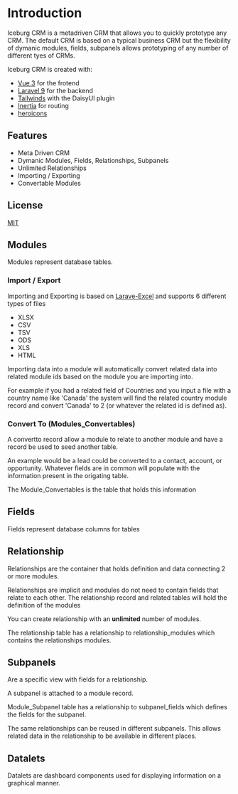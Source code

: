 # Introduction

Iceburg CRM is a metadriven CRM that allows you to quickly prototype any CRM.  The default CRM is based on a typical business CRM but the flexibility of dymanic modules, fields, subpanels allows prototyping of any number of different tyes of CRMs.    

Iceburg CRM is created with:
- [Vue 3](https://vuejs.org/) for the frotend
- [Laravel 9](https://laravel.com/) for the backend
- [Tailwinds](https://tailwindui.com/) with the DaisyUI plugin
- [Inertia](https://inertiajs.com/) for routing
- [heroicons](https://heroicons.com)
 

## Features

- Meta Driven CRM 
- Dymanic Modules, Fields, Relationships, Subpanels
- Unlimited Relationships
- Importing / Exporting
- Convertable Modules

## License

[MIT](https://opensource.org/licenses/MIT)

## Modules

Modules represent database tables.

### Import / Export

Importing and Exporting is based on [Larave-Excel](https://laravel-excel.com/) and supports 6 different types of files

- XLSX
- CSV
- TSV
- ODS
- XLS
- HTML


Importing data into a module will automatically convert related data into related module ids based on the module you are importing into.

For example if you had a related field of Countries and you input a file with a country name like 'Canada' the system will find the related country module  record and convert 'Canada' to 2 (or whatever the related id is defined as).

### Convert To (Modules_Convertables)

A convertto record allow a module to relate to another module and have a record be used to seed another table.  

An example would be a lead could be converted to a contact, account, or opportunity.  Whatever fields are in common will populate with the information present in the origating table.

The Module_Convertables is the table that holds this information

## Fields

Fields represent database columns for tables

## Relationship

Relationships are the container that holds definition and data connecting 2 or more modules.

Relationships are implicit and modules do not need to contain fields that relate to each other.  The relationship record and related tables will hold the definition of the modules 

You can create relationship with an <b>unlimited</b> number of modules.  

The relationship table has a relationship to relationship_modules which contains the relationships modules.  

## Subpanels

Are a specific view with fields for a relationship.

A subpanel is attached to a module record.

Module_Subpanel table has a relationship to subpanel_fields which defines the fields for the subpanel.

The same relationships can be reused in different subpanels.  This allows related data in the relationship to be available in different places.


## Datalets

Datalets are dashboard components used for displaying information on a graphical manner.